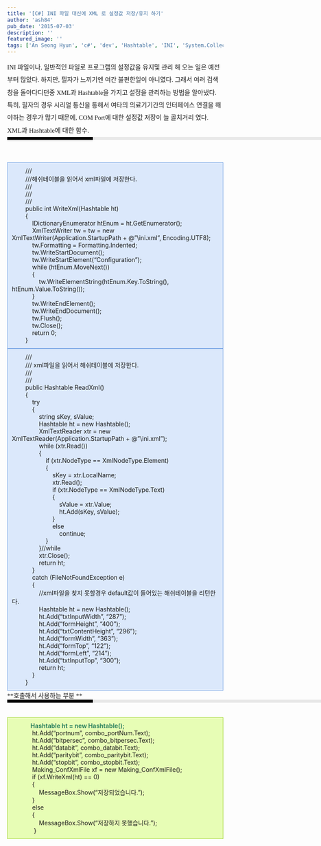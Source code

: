 ```yaml
---
title: '[C#] INI 파일 대신에 XML 로 설정값 저장/유지 하기'
author: 'ash84'
pub_date: '2015-07-03'
description: ''
featured_image: ''
tags: ['An Seong Hyun', 'c#', 'dev', 'Hashtable', 'INI', 'System.Collections', 'XML', '안성현', '프로그래밍', '해쉬테이블', '환경설정']
---
```



<div style="line-height: 2; ">  
<span style="font-size: 11pt; "><span style="font-family: Dotum; ">  
 INI 파일이나, 일반적인 파일로 프로그램의 설정값을 유지및 관리 해 오는 일은 예전부터 많았다. 하지만, 필자가 느끼기엔 여간 불편한일이 아니였다. 그래서 여러 검색창을 돌아다디던중 XML과 Hashtable을 가지고 설정을 관리하는 방법을 알아냈다. 특히, 필자의 경우 시리얼 통신을 통해서 여타의 의료기기간의 인터페이스 연결을 해야하는 경우가 많기 때문에, COM Port에 대한 설정값 저장이 늘 골치거리 였다. </span></span>  
<span class="Apple-style-span" style="font-family: Dotum; font-size: 15px; line-height: 29px; ">  
</span></div><div style="line-height: 2; "><span class="Apple-style-span" style="font-family: Dotum; font-size: 15px; line-height: 29px; ">XML과 Hashtable에 대한 함수.  <div><div style="BORDER-LEFT: #000000 200px solid; PADDING-BOTTOM: 3px; BACKGROUND-COLOR: #e8e8e8; PADDING-LEFT: 6px; WIDTH: 690px; PADDING-RIGHT: 6px; FONT: bold 1pt/1 나눔고딕, Sans-serif; MARGIN-BOTTOM: 10px; HEIGHT: 1px; COLOR: #fff; PADDING-TOP: 3px"><span style="FONT-SIZE: 11pt"><span style="FONT-SIZE: 10pt"><span style="FONT-SIZE: 11pt"><span style="FONT-SIZE: 10pt"><span style="FONT-SIZE: 10pt"><span style="FONT-FAMILY: Batang"><span style="FONT-SIZE: 11pt"><span style="FONT-SIZE: 1pt"></span></span></span></span></span></span></span></span></div><div style="LINE-HEIGHT: 1.7"><span style="FONT-FAMILY: Dotum"><font color="#474747">﻿</font><span style="FONT-SIZE: 10pt"><font color="#474747">﻿</font><span style="FONT-FAMILY: Dotum"><font color="#474747">﻿</font><span style="FONT-SIZE: 10pt"><font color="#474747">﻿ </font></span></span></span></span></div></div></span></div><div></div><div><div>  </div><div></div><div class="txc-textbox" style="BORDER-RIGHT: rgb(121,165,228) 1px solid; PADDING-RIGHT: 10px; BORDER-TOP: rgb(121,165,228) 1px solid; PADDING-LEFT: 10px; PADDING-BOTTOM: 10px; BORDER-LEFT: rgb(121,165,228) 1px solid; PADDING-TOP: 10px; BORDER-BOTTOM: rgb(121,165,228) 1px solid; BACKGROUND-COLOR: rgb(219,232,251)"><div></div><div>         /// <summary></div><div>         ///해쉬테이블을 읽어서 xml파일에 저장한다.</div><div>         /// </summary></div><div>         /// <param name=”ht”></param></div><div>         /// <returns></returns></div><div></div><div>         public int WriteXml(Hashtable ht)</div><div>         {</div><div>             IDictionaryEnumerator htEnum = ht.GetEnumerator();</div><div></div><div>             XmlTextWriter tw = tw = new XmlTextWriter(Application.StartupPath + @”\ini.xml”, Encoding.UTF8);</div><div></div><div>             tw.Formatting = Formatting.Indented;</div><div></div><div>             tw.WriteStartDocument();</div><div></div><div>             tw.WriteStartElement(“Configuration”);</div><div></div><div>             while (htEnum.MoveNext())</div><div>             {</div><div>                 tw.WriteElementString(htEnum.Key.ToString(), htEnum.Value.ToString());</div><div>             }</div><div></div><div>             tw.WriteEndElement();</div><div>             tw.WriteEndDocument();</div><div></div><div>             tw.Flush();</div><div>             tw.Close();</div><div>             return 0;</div><div></div><div>         }</div></div><div></div><div></div><div></div><div></div><div></div><div class="txc-textbox" style="BORDER-RIGHT: rgb(121,165,228) 1px solid; PADDING-RIGHT: 10px; BORDER-TOP: rgb(121,165,228) 1px solid; PADDING-LEFT: 10px; PADDING-BOTTOM: 10px; BORDER-LEFT: rgb(121,165,228) 1px solid; PADDING-TOP: 10px; BORDER-BOTTOM: rgb(121,165,228) 1px solid; BACKGROUND-COLOR: rgb(219,232,251)"><div></div><div>         /// <summary></div><div>         /// xml파일을 읽어서 해쉬테이블에 저장한다.</div><div>         /// </summary></div><div>         /// <returns></returns></div><div></div><div>         public Hashtable ReadXml()</div><div>         {</div><div></div><div>             try</div><div>             {</div><div></div><div>                 string sKey, sValue;</div><div>                 Hashtable ht = new Hashtable();</div><div>                 XmlTextReader xtr = new XmlTextReader(Application.StartupPath + @”\ini.xml”);</div><div></div><div>                 while (xtr.Read())</div><div>                 {</div><div></div><div>                     if (xtr.NodeType == XmlNodeType.Element)</div><div>                     {</div><div></div><div>                         sKey = xtr.LocalName;</div><div></div><div>                         xtr.Read();</div><div></div><div>                         if (xtr.NodeType == XmlNodeType.Text)</div><div>                         {</div><div>                             sValue = xtr.Value;</div><div></div><div>                             ht.Add(sKey, sValue);</div><div>                         }</div><div></div><div>                         else</div><div>                             continue;</div><div></div><div>                     }</div><div></div><div>                 }//while</div><div></div><div>                 xtr.Close();</div><div>                 return ht;</div><div></div><div>             }</div><div>             catch (FileNotFoundException e)</div><div>             {</div><div></div><div>                 //xml파일을 찾지 못할경우 default값이 들어있는 해쉬테이블을 리턴한다.</div><div>                 Hashtable ht = new Hashtable();</div><div></div><div>                 ht.Add(“txtInputWidth”, “287”);</div><div>                 ht.Add(“formHeight”, “400”);</div><div>                 ht.Add(“txtContentHeight”, “296”);</div><div>                 ht.Add(“formWidth”, “363”);</div><div>                 ht.Add(“formTop”, “122”);</div><div>                 ht.Add(“formLeft”, “214”);</div><div>                 ht.Add(“txtInputTop”, “300”);</div><div></div><div>                 return ht;</div><div></div><div>             }</div><div></div><div>         }</div><div></div></div><div></div><div></div><div><span style="font-size: 11pt; "><span style="font-family: Dotum; ">**호출해서 사용하는 부분 **</span></span></div><div><div><div style="BORDER-LEFT: #000000 200px solid; PADDING-BOTTOM: 3px; BACKGROUND-COLOR: #e8e8e8; PADDING-LEFT: 6px; WIDTH: 690px; PADDING-RIGHT: 6px; FONT: bold 1pt/1 나눔고딕, Sans-serif; MARGIN-BOTTOM: 10px; HEIGHT: 1px; COLOR: #fff; PADDING-TOP: 3px"><span style="FONT-SIZE: 11pt"><span style="FONT-SIZE: 10pt"><span style="FONT-SIZE: 11pt"><span style="FONT-SIZE: 10pt"><span style="FONT-SIZE: 10pt"><span style="FONT-FAMILY: Batang"><span style="FONT-SIZE: 11pt"><span style="FONT-SIZE: 1pt"></span></span></span></span></span></span></span></span></div><div style="LINE-HEIGHT: 1.7"><span style="FONT-FAMILY: Dotum"><font color="#474747">﻿</font><span style="FONT-SIZE: 10pt"><font color="#474747">﻿</font><span style="FONT-FAMILY: Dotum"><font color="#474747">﻿</font><span style="FONT-SIZE: 10pt"><font color="#474747">﻿ </font></span></span></span></span></div></div></div><div></div><div class="txc-textbox" style="BORDER-RIGHT: rgb(159,211,49) 1px solid; PADDING-RIGHT: 10px; BORDER-TOP: rgb(159,211,49) 1px solid; PADDING-LEFT: 10px; PADDING-BOTTOM: 10px; BORDER-LEFT: rgb(159,211,49) 1px solid; PADDING-TOP: 10px; BORDER-BOTTOM: rgb(159,211,49) 1px solid; BACKGROUND-COLOR: rgb(231,253,181)"><div>            <span class="Apple-style-span" style="COLOR: rgb(49,133,97)"><span class="Apple-style-span" style="FONT-WEIGHT: bold">Hashtable ht = new Hashtable();</span></span></div><div></div><div><div>             ht.Add(“portnum”, combo_portNum.Text);</div><div>             ht.Add(“bitpersec”, combo_bitpersec.Text);</div><div>             ht.Add(“databit”, combo_databit.Text);</div><div>             ht.Add(“paritybit”, combo_paritybit.Text);</div><div>             ht.Add(“stopbit”, combo_stopbit.Text);</div><div></div><div>             Making_ConfXmlFile xf = new Making_ConfXmlFile();</div><div></div><div></div><div>             if (xf.WriteXml(ht) == 0)</div><div>             {</div><div>                 MessageBox.Show(“저장되었습니다.”);</div><div>             }</div><div>             else</div><div>             {</div><div>                 MessageBox.Show(“저장하지 못했습니다.”);</div><div>              }</div><div></div></div></div><div><div></div></div><div></div><div></div><div>     </div></div>

